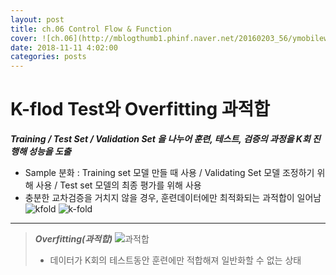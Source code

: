 ```yaml
---
layout: post
title: ch.06 Control Flow & Function
cover: ![ch.06](http://mblogthumb1.phinf.naver.net/20160203_56/ymobileworld_1454462381315yPYbB_JPEG/%C4%C4%C7%BB%C5%CD.%B3%EB%C6%AE%BA%CF_%B0%ED%C8%AD%C1%FA_%B9%E8%B0%E6%C8%AD%B8%E92.jpg?type=w2)
date: 2018-11-11 4:02:00
categories: posts
---
```


# K-flod Test와 Overfitting 과적합
***Training / Test Set / Validation Set 을 나누어 훈련, 테스트, 검증의 과정을 K회 진행해 성능을 도출***
* Sample 분화 : Training set 모델 만들 때 사용 / Validating Set 모델 조정하기 위해 사용 / Test set 모델의 최종 평가를 위해 사용
* 충분한 교차검증을 거치지 않을 경우, 훈련데이터에만 최적화되는 과적합이 일어남
![kfold](https://www.codeproject.com/KB/AI/1146582/validation.PNG)
![k-fold](https://t1.daumcdn.net/cfile/tistory/9916854E5AC0B61D22)

---
> ***Overfitting(과적합)***
> ![과적합](http://snowdeer.github.io/assets/machine-learning/014.jpg)
> * 데이터가 K회의 테스트동안 훈련에만 적합해져 일반화할 수 없는 상태


